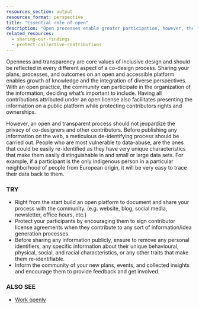 ```yaml
---
resources_section: output
resources_format: perspective
title: "Essential role of open"
description: "Open processes enable greater participation, however, they should protect their participants’ privacy."
related_resources:
  - sharing-our-findings
  - protect-collective-contributions
---
```


Openness and transparency are core values of inclusive design and should be reflected in every different aspect of a co-design process. Sharing your plans, processes, and outcomes on an open and accessible platform enables growth of knowledge and the integration of diverse perspectives. With an open practice, the community can participate in the organization of the information, deciding what’s important to include. Having all contributions attributed under an open license also facilitates presenting the information on a public platform while protecting contributors rights and ownerships. 


However, an open and transparent process should not jeopardize the privacy of co-designers and other contributors. Before publishing any information on the web, a meticulous de-identifying process should be carried out. People who are most vulnerable to data-abuse, are the ones that could be easily re-identified as they have very unique characteristics that make them easily distinguishable in and small or large data sets. For example, if a participant is the only indigenous person in a particular neighborhood of people from European origin, it will be very easy to trace their data back to them.

### TRY

- Right from the start build an open platform to document and share your process with the community. (e.g. website, blog, social media, newsletter, office hours, etc.)
- Protect your participants by encouraging them to sign contributor license agreements when they contribute to any sort of information/idea generation processes.
- Before sharing any information publicly, ensure to remove any personal identifiers, any specific information about their unique behavioural, physical, social, and racial characteristics, or any other traits that make them re-identifiable.
- Inform the community of your new plans, events, and collected insights and encourage them to provide feedback and get involved.  


### ALSO SEE


- [Work openly](https://guide.inclusivedesign.ca/practices/WorkOpenly.html)